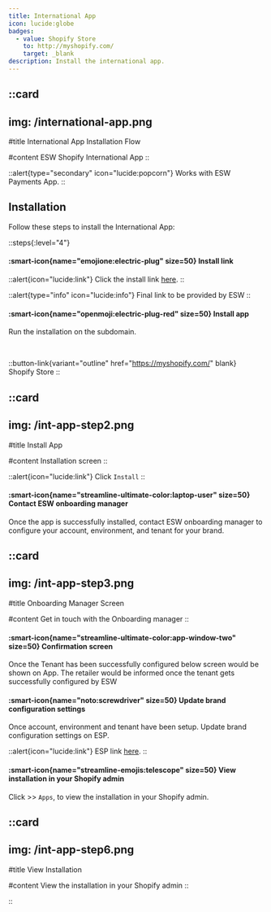 ```yaml
---
title: International App
icon: lucide:globe
badges:
  - value: Shopify Store
    to: http://myshopify.com/
    target: _blank
description: Install the international app.
---
```


::card
---
img: /international-app.png
---
#title
International App Installation Flow

#content
ESW Shopify International App
::


::alert{type="secondary" icon="lucide:popcorn"}
  Works with ESW Payments App.
::

## Installation 

Follow these steps to install the International App:

::steps{:level="4"}
#### :smart-icon{name="emojione:electric-plug" size=50} Install link 

::alert{icon="lucide:link"}
Click the install link <a href="https://apps.shopify.com/esw-card-payments" target="_blank" rel="noopener noreferrer">here</a>.
::

::alert{type="info" icon="lucide:info"}
  Final link to be provided by ESW
::


#### :smart-icon{name="openmoji:electric-plug-red" size=50} Install app

Run the installation on the subdomain. 

<br>

::button-link{variant="outline" href="https://myshopify.com/" blank}
Shopify Store
::              

::card
---
img: /int-app-step2.png
---
#title
Install App

#content
Installation screen
::


::alert{icon="lucide:link"}
Click `Install`
::

#### :smart-icon{name="streamline-ultimate-color:laptop-user" size=50} Contact ESW onboarding manager

Once the app is successfully installed, contact ESW onboarding manager to 
configure your account, environment, and tenant for your brand. 

::card
---
img: /int-app-step3.png
---
#title
Onboarding Manager Screen

#content
Get in touch with the Onboarding manager 
::

#### :smart-icon{name="streamline-ultimate-color:app-window-two" size=50} Confirmation screen

Once the Tenant has been successfully configured below screen would be 
shown on App. The retailer would be informed once the tenant gets successfully 
configured by ESW


#### :smart-icon{name="noto:screwdriver" size=50} Update brand configuration settings

Once account, environment and tenant have been setup. Update brand configuration 
settings on ESP.

::alert{icon="lucide:link"}
ESP link <a href="https://esp.eshopworld.com/partnership/partnerships" target="_blank" rel="noopener noreferrer">here</a>.
::

#### :smart-icon{name="streamline-emojis:telescope" size=50} View installation in your Shopify admin

 Click >> `Apps`, to view the installation in your Shopify admin.

::card
---
img: /int-app-step6.png
---
#title
View Installation

#content
View the installation in your Shopify admin 
::

::
